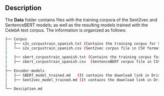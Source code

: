## Description
The **Data** folder contains files with the training corpora of the Sent2vec and SentenceBERT models; as well as the resulting models trained with the CelebA text corpus. The information is organized as follows:

```bash
├── Corpus
│   ├── s2v_corpustrain_spanish.txt (Contains the training corpus for Sent2vec based on the descriptive text of the CelebA dataset in Spanish.)
│   └── s2v_corpustrain_spanish.csv (Sent2vec corpus file in CSV format)
|
|   ├── sbert_corpustrain_spanish.txt (Contains the training corpus for Sentence BERT based on the descriptive text of the CelebA dataset in Spanish.)
|   ├── sbert_corpustrain_spanish.csv  (SentenceBERT corpus file in CSV format)
|
├── Encoder-models
│   ├── SBERT_model_trained.md   (It contains the download link in Drive of the Sent2vec model trained with CelebA in Spanish.)
│   ├── Sent2vec_model_trained.md (It contains the download link in Drive of the Sentence BERT model trained with CelebA in Spanish.)
│   
└── Desciption.md
```


